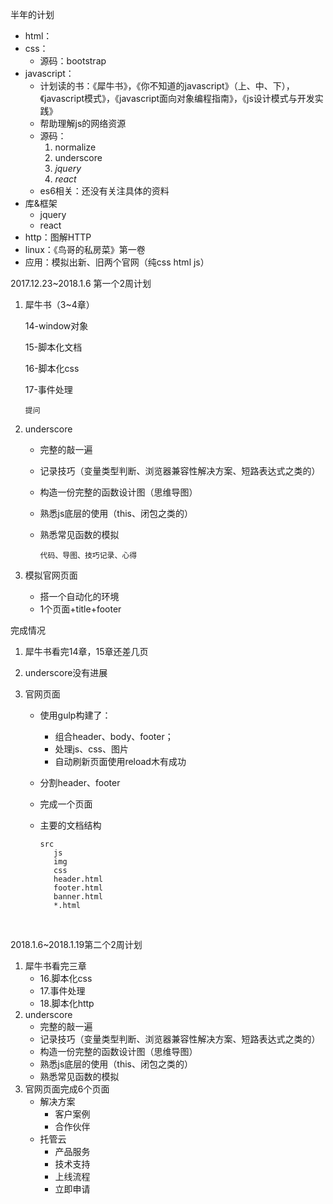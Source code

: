半年的计划

- html：
- css：
  - 源码：bootstrap
- javascript：
  - 计划读的书：《犀牛书》，《你不知道的javascript》（上、中、下），《javascript模式》，《javascript面向对象编程指南》，《js设计模式与开发实践》
  - 帮助理解js的网络资源
  - 源码：
    1. normalize
    2. underscore
    3. *jquery*
    4. *react*
  - es6相关：还没有关注具体的资料
- 库&框架
  - jquery
  - react
- http：图解HTTP
- linux：《鸟哥的私房菜》第一卷
- 应用：模拟出新、旧两个官网（纯css html js）



2017.12.23~2018.1.6 第一个2周计划

1. 犀牛书（3~4章）

   14-window对象

   15-脚本化文档

   16-脚本化css

   17-事件处理

   `提问`

2. underscore

   - 完整的敲一遍

   - 记录技巧（变量类型判断、浏览器兼容性解决方案、短路表达式之类的）

   - 构造一份完整的函数设计图（思维导图）

   - 熟悉js底层的使用（this、闭包之类的）

   - 熟悉常见函数的模拟

     `代码、导图、技巧记录、心得`

3. 模拟官网页面

   - 搭一个自动化的环境
   - 1个页面+title+footer



完成情况

1. 犀牛书看完14章，15章还差几页

2. underscore没有进展

3. 官网页面

   - 使用gulp构建了：

     - 组合header、body、footer；
     - 处理js、css、图片
     - 自动刷新页面使用reload木有成功

   - 分割header、footer

   - 完成一个页面

   - 主要的文档结构

     ```
     src
     	js
     	img
     	css
     	header.html
     	footer.html
     	banner.html
     	*.html
     ```

     ​



2018.1.6~2018.1.19第二个2周计划

1. 犀牛书看完三章
   - 16.脚本化css
   - 17.事件处理
   - 18.脚本化http
2. underscore
   - 完整的敲一遍
   - 记录技巧（变量类型判断、浏览器兼容性解决方案、短路表达式之类的）
   - 构造一份完整的函数设计图（思维导图）
   - 熟悉js底层的使用（this、闭包之类的）
   - 熟悉常见函数的模拟
3. 官网页面完成6个页面
   - 解决方案
     - 客户案例
     - 合作伙伴
   - 托管云
     - 产品服务
     - 技术支持
     - 上线流程
     - 立即申请

